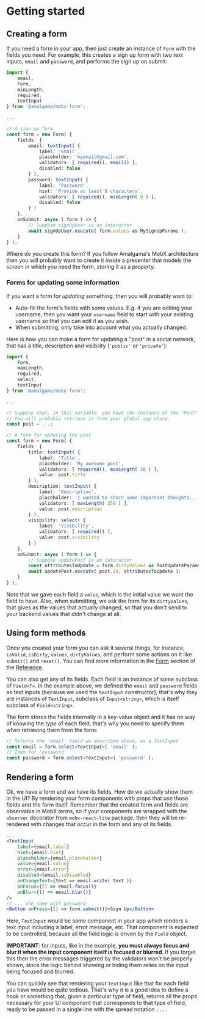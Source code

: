 # Getting started

## Creating a form
If you need a form in your app, then just create an instance of `Form` with the fields you need. For example, this creates a sign up form with two text inputs, `email` and `password`, and performs the sign up on submit:

```ts
import {
	email,
	Form,
	minLength,
	required,
	textInput
} from '@amalgama/mobx-form';

...

// A sign up form
const form = new Form( {
	fields: {
		email: textInput( {
			label: 'Email',
			placeholder: 'myemail@gmail.com',
			validators: [ required(), email() ],
			disabled: false
		} ),
		password: textInput( {
			label: 'Password',
			hint: 'Provide at least 8 characters',
			validators: [ required(), minLength( 8 ) ],
			disabled: false
		} )
	},
	onSubmit: async ( form ) => {
		// Suppose signUpUser is an interactor
		await signUpUser.execute( form.values as MySignUpParams );
	}
} );
```

Where do you create this form? If you follow Amalgama's MobX architecture then you will probably want to create it inside a presenter that models the screen in which you need the form, storing it as a property.

### Forms for updating some information

If you want a form for *updating* something, then you will probably want to:
- Auto-fill the form's fields with some values. E.g. if you are editing your username, then you want your `username` field to start with your existing username so that you can edit it as you wish.
- When submitting, only take into account what you actually changed.

Here is how you can make a form for updating a "post" in a social network, that has a title, description and visibility (`'public'` or `'private'`):

```ts
import {
	Form,
	maxLength,
	required,
	select,
	textInput
} from '@amalgama/mobx-form';

...

// Suppose that, in this variable, you have the instance of the "Post" you want to update.
// You will probably retrieve it from your global app state.
const post = ...;

// A form for updating the post
const form = new Form( {
	fields: {
		title: textInput( {
			label: 'Title',
			placeholder: 'My awesome post',
			validators: [ required(), maxLength( 30 ) ],
			value: post.title
		} ),
		description: textInput( {
			label: 'Description',
			placeholder: 'I wanted to share some important thoughts...',
			validators: [ maxLength( 250 ) ],
			value: post.description
		} ),
		visibility: select( {
			label: 'Visibility',
			validators: [ required() ],
			value: post.visibility
		} )
	},
	onSubmit: async ( form ) => {
		// Suppose updatePost is an interactor
		const attributesToUpdate = form.dirtyValues as PostUpdateParams;
		await updatePost.execute( post.id, attributesToUpdate );
	}
} );
```

Note that we gave each field a `value`, which is the initial value we want the field to have. Also, when submitting, we ask the form for its `dirtyValues`, that gives as the values that actually changed, so that you don't send to your backend values that didn't change at all.

## Using form methods
Once you created your form you can ask it several things, for instance, `isValid`, `isDirty`, `values`, `dirtyValues`, and perform some actions on it like `submit()` and `reset()`. You can find more information in the [Form](reference/Form.md) section of the [Reference](reference.md).

You can also get any of its fields. Each field is an instance of some subclass of `Field<T>`. In the example above, we defined the `email` and `password` fields as text inputs (because we used the `textInput` constructor), that's why they are instances of `TextInput`, subclass of `Input<string>`, which is itself subclass of `Field<string>`.

The form stores the fields internally in a key-value object and it has no way of knowing the *type* of each field, that's why you need to specify them when retrieving them from the form:

```ts
// Returns the 'email' field we described above, as a TextInput
const email = form.select<TextInput>( 'email' );
// Idem for 'password'
const password = form.select<TextInput>( 'password' );
```

## Rendering a form
Ok, we have a form and we have its fields. How do we actually show them in the UI? By rendering your form components with props that use those fields and the form itself. Remember that the created form and fields are observable in MobX terms, so if your components are wrapped with the `observer` decorator from `mobx-react-lite` package, then they will be re-rendered with changes that occur in the form and any of its fields.

```jsx
...
<TextInput
	label={email.label}
	hint={email.hint}
	placeholder={email.placeholder}
	value={email.value}
	error={email.error}
	disabled={email.isDisabled}
	onChangeText={text => email.write( text )}
	onFocus={() => email.focus()}
	onBlur={() => email.blur()}
/>
// ... The same with password
<Button onPress={() => form.submit()}>Sign Up</Button>
```

Here, `TextInput` would be some component in your app which renders a text input including a label, error message, etc. That component is expected to be controlled, because all the field logic is driven by the `Field` object.

**IMPORTANT**: for inputs, like in the example, **you must always focus and blur it when the input component itself is focused or blurred**. If you forget this then the error messages triggered by the validators won't be properly shown, since the logic behind showing or hiding them relies on the input being focused and blurred.

You can quickly see that rendering your `TextInput` like that for each field you have would be quite tedious. That's why it is a good idea to define a hook or something that, given a particular type of field, returns all the props necessary for your UI component that corresponds to that type of field, ready to be passed in a single line with the spread notation `...` .
